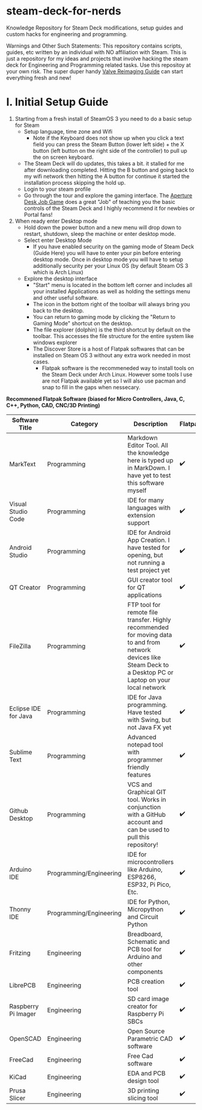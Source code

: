 # steam-deck-for-nerds
Knowledge Repository for Steam Deck modifications, setup guides and custom hacks for engineering and programming.

Warnings and Other Such Statements:
This repository contains scripts, guides, etc written by an individual with NO affiliation with Steam. This is just a repository for my ideas and projects that involve hacking the steam deck for Engineering and Programming related tasks. Use this repositoy at your own risk. The super duper handy [Valve Reimaging Guide](https://help.steampowered.com/en/faqs/view/1B71-EDF2-EB6D-2BB3) can start everything fresh and new!

# I. Initial Setup Guide
1. Starting from a fresh install of SteamOS 3 you need to do a basic setup for Steam
    - Setup language, time zone and Wifi
        - Note if the Keyboard does not show up when you click a text field you can press the Steam Button (lower left side) + the X button (left button on the right side of the controller) to pull up the on screen keyboard.
    - The Steam Deck will do updates, this takes a bit. it stalled for me after downloading completed. Hitting the B button and going back to my wifi network then hitting the A button for continue it started the installation process skipping the hold up.
    - Login to your steam profile
    - Go through the tour and explore the gaming interface. The [Aperture Desk Job Game](https://store.steampowered.com/app/1902490/Aperture_Desk_Job/) does a great "Job" of teaching you the basic controls of the Steam Deck and I highly recommend it for newbies or Portal fans!
2. When ready enter Desktop mode
    - Hold down the power button and a new menu will drop down to restart, shutdown, sleep the machine or enter desktop mode.
    - Select enter Desktop Mode
        - If you have enabled security on the gaming mode of Steam Deck (Guide Here) you will have to enter your pin before entering desktop mode. Once in desktop mode you will have to setup additionally security per your Linux OS (by default Steam OS 3 which is Arch Linux)
    - Explore the desktop interface
        - "Start" menu is located in the bottom left corner and includes all your installed Applications as well as holding the settings menu and other useful software.
        - The icon in the bottom right of the toolbar will always bring you back to the desktop.
        - You can return to gaming mode by clicking the "Return to Gaming Mode" shortcut on the desktop.
        - The file explorer (dolphin) is the third shortcut by default on the toolbar. This accesses the file structure for the entire system like windows explorer
        - The Discover Store is a host of Flatpak softwares that can be installed on Steam OS 3 without any extra work needed in most cases.
            - Flatpak software is the recommeneded way to install tools on the Steam Deck under Arch Linux. However some tools I use are not Flatpak available yet so I will also use pacman and snap to fill in the gaps when nessecary.
            
**Recommened Flatpak Software (biased for Micro Controllers, Java, C, C++, Python, CAD, CNC/3D Printing)**

| Software Title       | Category                | Description                                                                                                                                                       | Flatpak | Pacman | Snap | Tested by Me |
|----------------------|-------------------------|-------------------------------------------------------------------------------------------------------------------------------------------------------------------|---------|--------|------|--------------|
| MarkText             | Programming             | Markdown Editor Tool. All the knowledge here is typed up in MarkDown. I have yet to test this software myself                                                     | ✔️       |        |      | ❌            |
| Visual Studio Code   | Programming             | IDE for many languages with extension support                                                                                                                     | ✔️       |        |      | ✔️            |
| Android Studio       | Programming             | IDE for Android App Creation.  I have tested for opening, but not running a test project yet                                                                      | ✔️       |        |      | ❌            |
| QT Creator           | Programming             | GUI creator tool for QT applications                                                                                                                              | ✔️       |        |      | ❌            |
| FileZilla            | Programming             | FTP tool for remote file transfer. Highly recommended for moving data to and from network devices like Steam Deck to a Desktop PC or Laptop on your local network | ✔️       |        |      | ✔️            |
| Eclipse IDE for Java | Programming             | IDE for Java programming. Have tested with Swing, but not Java FX yet                                                                                             | ✔️       |        |      | ✔️            |
| Sublime Text         | Programming             | Advanced notepad tool with programmer friendly features                                                                                                           | ✔️       |        |      | ✔️            |
| Github Desktop       | Programming             | VCS and Graphical GIT tool. Works in conjunction with a GitHub account and can be used to pull this repository!                                                   | ✔️       |        |      | ✔️            |
| Arduino IDE          | Programming/Engineering | IDE for microcontrollers like Arduino, ESP8266, ESP32, Pi Pico, Etc.                                                                                              | ✔️       |        |      | ✔️            |
| Thonny IDE           | Programming/Engineering | IDE for Python, Micropython and Circuit Python                                                                                                                    | ✔️       |        |      | ❌            |
| Fritzing             | Engineering             | Breadboard, Schematic and PCB tool for Arduino and other components                                                                                               | ✔️       |        |      | ✔️            |
| LibrePCB             | Engineering             | PCB creation tool                                                                                                                                                 | ✔️       |        |      | ❌            |
| Raspberry Pi Imager  | Engineering             | SD card image creator for Raspberry Pi SBCs                                                                                                                       | ✔️       |        |      | ✔️            |
| OpenSCAD             | Engineering             | Open Source Parametric CAD software                                                                                                                               | ✔️       |        |      | ❌            |
| FreeCad              | Engineering             | Free Cad software                                                                                                                                                 | ✔️       |        |      | ❌            |
| KiCad                | Engineering             | EDA and PCB design tool                                                                                                                                           | ✔️       |        |      | ❌            |
| Prusa Slicer         | Engineering             | 3D printing slicing tool                                                                                                                                          | ✔️       |        |      | ❌            |
